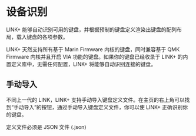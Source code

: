 # 设备识别

LINK+ 能够自动识别可用的键盘，并根据预制的键盘定义渲染出键盘的配列布局，载入键盘的各项参数。

LINK+ 天然支持所有基于 Marin Firmware 内核的键盘，同时兼容基于 QMK Firmware 内核并且开启 VIA 功能的键盘。如果你的键盘已经收录于 LINK+ 的内置定义库中，无需任何配置，LINK+ 将能够自动识别连接的键盘。

## 手动导入

不同上一代的 LINK，LINK+ 支持手动导入键盘定义文件。在主页的右上角可以找到“手动导入”的按钮，通过手动导入键盘定义文件，你可以使 LINK+ 正确识别你的键盘。

定义文件必须是 JSON 文件 (.json)